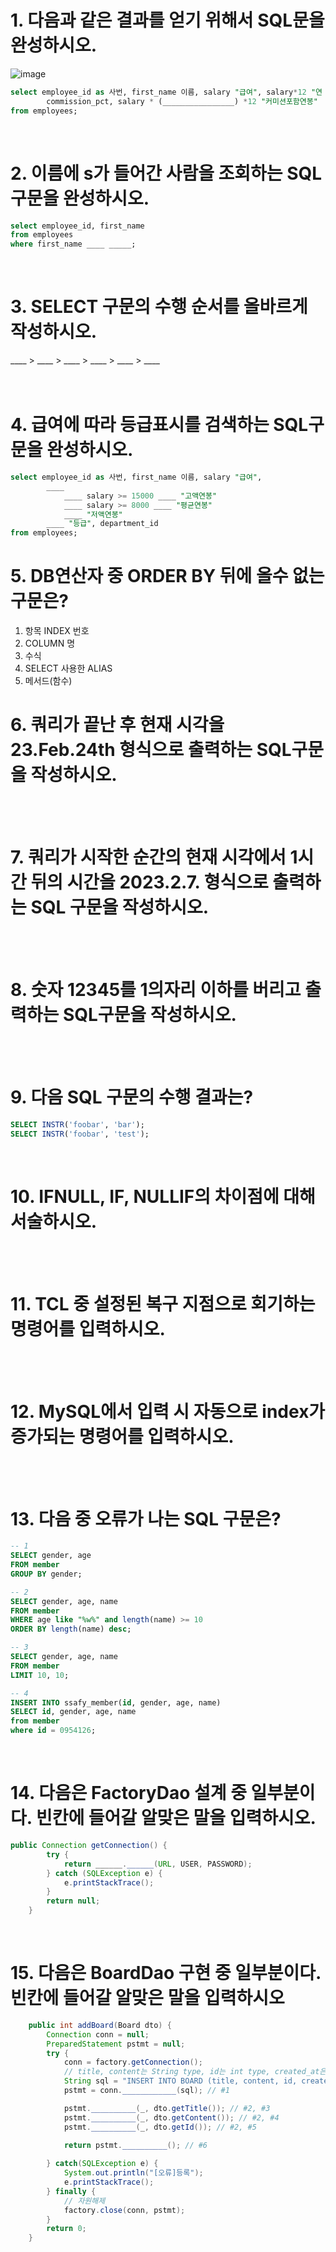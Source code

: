 # 1. 다음과 같은 결과를 얻기 위해서 SQL문을 완성하시오.
![image](https://user-images.githubusercontent.com/15648142/218261509-d63cc39b-4731-4e6b-b6ec-d161d20caee5.png)
```sql
select employee_id as 사번, first_name 이름, salary "급여", salary*12 "연   봉",
		commission_pct, salary * (________________) *12 "커미션포함연봉"
from employees;
```
<br>

# 2. 이름에 s가 들어간 사람을 조회하는 SQL구문을 완성하시오.
```SQL
select employee_id, first_name
from employees
where first_name ____ _____;
```
<br>  

# 3. SELECT 구문의 수행 순서를 올바르게 작성하시오.
____ > ____ > ____ > ____ > ____ > ____
<br>  
<br>  

# 4. 급여에 따라 등급표시를 검색하는 SQL구문을 완성하시오.
```SQL
select employee_id as 사번, first_name 이름, salary "급여",
		____ 
			____ salary >= 15000 ____ "고액연봉"
			____ salary >= 8000 ____ "평균연봉"
            ____ "저액연봉"
		____ "등급", department_id
from employees;
```

# 5. DB연산자 중 ORDER BY 뒤에 올수 없는 구문은?
1. 항목 INDEX 번호
2. COLUMN 명
3. 수식
4. SELECT 사용한 ALIAS
5. 메서드(함수)

# 6. 쿼리가 끝난 후 현재 시각을 23.Feb.24th 형식으로 출력하는 SQL구문을 작성하시오.
<br>  
<br>  

# 7. 쿼리가 시작한 순간의 현재 시각에서 1시간 뒤의 시간을 2023.2.7. 형식으로 출력하는 SQL 구문을 작성하시오.
<br>  
<br>  

# 8. 숫자 12345를 1의자리 이하를 버리고 출력하는 SQL구문을 작성하시오.
<br>  
<br>  

# 9. 다음 SQL 구문의 수행 결과는?
```SQL
SELECT INSTR('foobar', 'bar');
SELECT INSTR('foobar', 'test');
```
<br>  

# 10. IFNULL, IF, NULLIF의 차이점에 대해 서술하시오.
<br>  
<br>   

# 11. TCL 중 설정된 복구 지점으로 회기하는 명령어를 입력하시오.
<br>  
<br>  

# 12. MySQL에서 입력 시 자동으로 index가 증가되는 명령어를 입력하시오.
<br>  
<br>  

# 13. 다음 중 오류가 나는 SQL 구문은?
```SQL
-- 1
SELECT gender, age
FROM member
GROUP BY gender;

-- 2
SELECT gender, age, name
FROM member
WHERE age like "%w%" and length(name) >= 10
ORDER BY length(name) desc;

-- 3
SELECT gender, age, name
FROM member
LIMIT 10, 10;

-- 4
INSERT INTO ssafy_member(id, gender, age, name)
SELECT id, gender, age, name
from member
where id = 0954126;
```
<br>  

# 14. 다음은 FactoryDao 설계 중 일부분이다. 빈칸에 들어갈 알맞은 말을 입력하시오.
```java
public Connection getConnection() {
		try {
			return ______.______(URL, USER, PASSWORD);
		} catch (SQLException e) {
			e.printStackTrace();
		}
		return null;
	}
```
<br>  

# 15. 다음은 BoardDao 구현 중 일부분이다. 빈칸에 들어갈 알맞은 말을 입력하시오
```java
	public int addBoard(Board dto) {
		Connection conn = null;
		PreparedStatement pstmt = null;
		try {
			conn = factory.getConnection();
			// title, content는 String type, id는 int type, created_at은 long type이다.
			String sql = "INSERT INTO BOARD (title, content, id, created_at) values (?, ?, ?, NOW())";
			pstmt = conn.____________(sql); // #1

			pstmt.__________(_, dto.getTitle()); // #2, #3
			pstmt.__________(_, dto.getContent()); // #2, #4
			pstmt.__________(_, dto.getId()); // #2, #5

			return pstmt.__________(); // #6
			
		} catch(SQLException e) {
			System.out.println("[오류]등록");
			e.printStackTrace();
		} finally {
			// 자원해제
			factory.close(conn, pstmt);
		}
		return 0;
	}
```